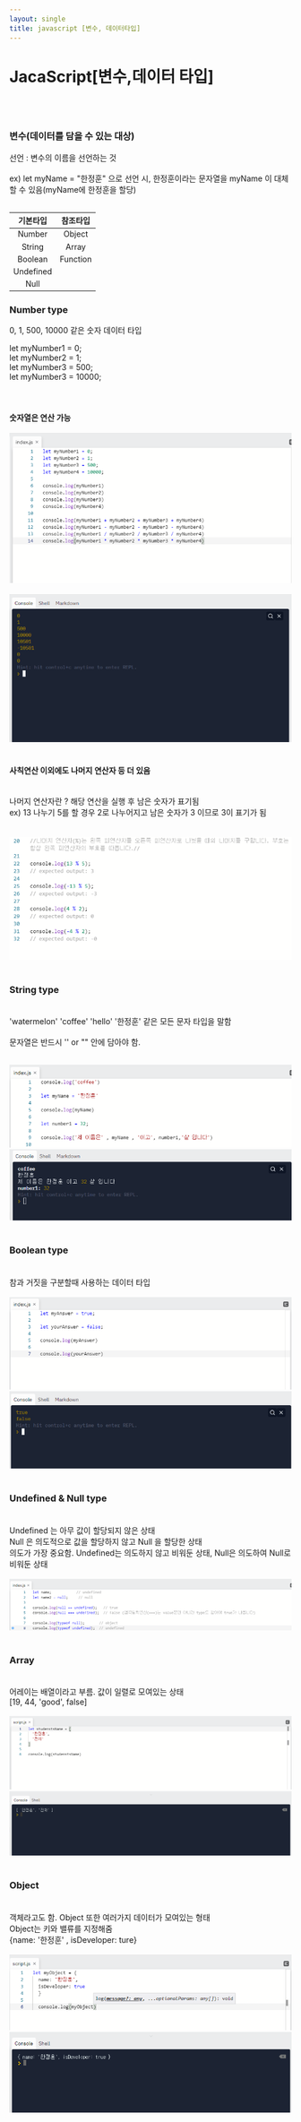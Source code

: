 ```yaml
---
layout: single
title: javascript [변수, 데이터타입]
---
```


# JacaScript[변수,데이터 타입]
<br/><br/>
### 변수(데이터를 담을 수 있는 대상)
선언 : 변수의 이름을 선언하는 것 <br/><br/>
    ex) let myName = "한정훈" 으로 선언 시, 한정훈이라는 문자열을 myName 이 대체할 수 있음(myName에 한정훈을 할당)<br/><br/>
    
   
|기본타입|참조타입|
|:------:|:---:|
|Number|Object|
|String|Array|
|Boolean|Function|
|Undefined||
|Null||

### Number type
0, 1, 500, 10000 같은 숫자 데이터 타입

let myNumber1 = 0;<br/>
let myNumber2 = 1;<br/>
let myNumber3 = 500;<br/>
let myNumber3 = 10000;<br/>
<br/><br/>
#### 숫자열은 연산 가능<br/>
![javascript](https://github.com/128sound/128sound.github.io/blob/master/img/2022-01-20/1.PNG?raw=true)<br/><br/>
![consollog](https://github.com/128sound/128sound.github.io/blob/master/img/2022-01-20/2.png?raw=true)<br/><br/>
#### 사칙연산 이외에도 나머지 연산자 등 더 있음<br/><br/> 
나머지 연산자란 ? 해당 연산을 실행 후 남은 숫자가 표기됨 <br/>
ex) 13 나누기 5를 할 경우 2로 나누어지고 남은 숫자가 3 이므로 3이 표기가 됨<br/> <br/> <br/> 
![zz](https://github.com/128sound/128sound.github.io/blob/master/img/2022-01-20/3.png?raw=true)<br/><br/>

### String type <br/><br/>
'watermelon' 'coffee' 'hello' '한정훈' 같은 모든 문자 타입을 말함 <br/><br/>
문자열은 반드시 '' or "" 안에 담아야 함.<br/><br/>

![string](https://github.com/128sound/128sound.github.io/blob/master/img/2022-01-20/4.png?raw=true)
![string2](https://github.com/128sound/128sound.github.io/blob/master/img/2022-01-20/5.png?raw=true)
<br/><br/>
### Boolean type <br/><br/>
참과 거짓을 구분할때 사용하는 데이터 타입<br/><br/>
![boolean](https://github.com/128sound/128sound.github.io/blob/master/img/2022-01-20/6.png?raw=true)
![boolean2](https://github.com/128sound/128sound.github.io/blob/master/img/2022-01-20/7.png?raw=true)
<br/><br/>

### Undefined & Null type <br/><br/>
Undefined 는 아무 값이 할당되지 않은 상태<br/>
Null 은 의도적으로 값을 할당하지 않고 Null 을 할당한 상태<br/>
의도가 가장 중요함. Undefined는 의도하지 않고 비워둔 상태, Null은 의도하여 Null로 비워둔 상태<br/><br/>
![zz](https://github.com/128sound/128sound.github.io/blob/master/img/2022-01-20/8.png?raw=true)
<br/><br/>

### Array <br/><br/>
어레이는 배열이라고 부름. 값이 일렬로 모여있는 상태<br/>
[19, 44, 'good', false]<br/><br/>
![array](https://github.com/128sound/128sound.github.io/blob/master/img/2022-01-20/9.png?raw=true)<br/>
![array1](https://github.com/128sound/128sound.github.io/blob/master/img/2022-01-20/10.png?raw=true)
<br/><br/>
### Object <br/><br/>
객체라고도 함. Object 또한 여러가지 데이터가 모여있는 형태<br/>
Object는 키와 밸류를 지정해줌<br/>
{name: '한정훈' , isDeveloper: ture}<br/><br/>
![objecr](https://github.com/128sound/128sound.github.io/blob/master/img/2022-01-20/11.png?raw=true)
![objecr](https://github.com/128sound/128sound.github.io/blob/master/img/2022-01-20/12.png?raw=true)
